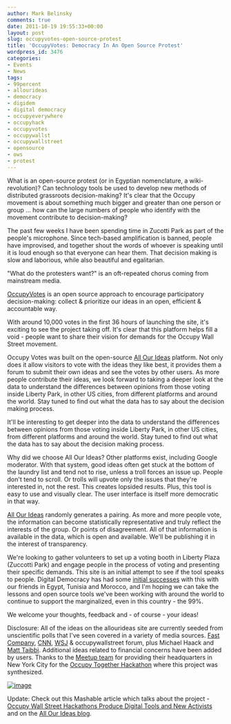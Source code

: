 ```yaml
---
author: Mark Belinsky
comments: true
date: 2011-10-19 19:55:33+00:00
layout: post
slug: occupyvotes-open-source-protest
title: 'OccupyVotes: Democracy In An Open Source Protest'
wordpress_id: 3476
categories:
- Events
- News
tags:
- 99percent
- allourideas
- democracy
- digidem
- digital democracy
- occupyeverywhere
- occupyhack
- occupyvotes
- occupywallst
- occupywallstreet
- opensource
- ows
- protest
---
```


What is an open-source protest (or in Egyptian nomenclature, a wiki-revolution)? Can technology tools be used to develop new methods of distributed grassroots decision-making? It's clear that the Occupy movement is about something much bigger and greater than one person or group ... how can the large numbers of people who identify with the movement contribute to decision-making?



The past few weeks I have been spending time in Zucotti Park as part of the people's microphone. Since tech-based amplification is banned, people have improvised, and together shout the words of whoever is speaking until it is loud enough so that everyone can hear them. That decision making is slow and laborious, while also beautiful and egalitarian.

"What do the protesters want?" is an oft-repeated chorus coming from mainstream media.

[OccupyVotes](http://bit.ly/r2NNGd) is an open source approach to encourage participatory decision-making: collect & prioritize our ideas in an open, efficient & accountable way.

With around 10,000 votes in the first 36 hours of launching the site, it's exciting to see the project taking off. It's clear that this platform helps fill a void - people want to share their vision for demands for the Occupy Wall Street movement.

Occupy Votes was built on the open-source [All Our Ideas](http://allourideas.org/) platform. Not only does it allow visitors to vote with the ideas they like best, it provides them a forum to submit their own ideas and see the votes by other users. As more people contribute their ideas, we look forward to taking a deeper look at the data to understand the differences between opinions from those voting inside Liberty Park, in other US cities, from different platforms and around the world. Stay tuned to find out what the data has to say about the decision making process.

It'll be interesting to get deeper into the data to understand the differences between opinions from those voting inside Liberty Park, in other US cities, from different platforms and around the world. Stay tuned to find out what the data has to say about the decision making process.

Why did we choose All Our Ideas? Other platforms exist, including Google moderator. With that system, good ideas often get stuck at the bottom of the laundry list and tend not to rise, unless a troll forces an issue up. People don't tend to scroll. Or trolls will upvote only the issues that they're interested in, not the rest. This creates lopsided results. Plus, this tool is easy to use and visually clear. The user interface is itself more democratic in that way.

[All Our Ideas](http://allourideas.org/) randomly generates a pairing. As more and more people vote, the information can become statistically representative and truly reflect the interests of the group. Or points of disagreement. All of that information is available in the data, which is open and available. We'll be publishing it in the interest of transparency.

We're looking to gather volunteers to set up a voting booth in Liberty Plaza (Zuccotti Park) and engage people in the process of voting and presenting their specific demands. This site is an initial attempt to see if the tool speaks to people. Digital Democracy has had some [initial successes](http://digital-democracy.org/2011/02/02/choose-your-democracy-in-egypt/) with this with our friends in Egypt, Tunisia and Morocco, and I'm hoping we can take the lessons and open source tools we've been working with around the world to continue to support the marginalized, even in this country - the 99%.

We welcome your thoughts, feedback and - of course - your ideas!

Disclosure: All of the ideas on the allourideas site are currently seeded from unscientific polls that I've seen covered in a variety of media sources. [Fast Company](http://www.fastcompany.com/1789018/occupy-wall-street-demographics-statistics?partner=gnews), [CNN](http://www.cnn.com/2011/10/14/opinion/kohn-occupy-protest/index.html), [WSJ](http://online.wsj.com/article/SB10001424052970204479504576637082965745362.html) & occupywallstreet forum, plus Michael Haack and [Matt Taibbi](http://www.rollingstone.com/politics/blogs/taibblog). Additional ideas related to financial concerns have been added by users. Thanks to the [Meetup team](http://www.meetup.com/occupytogether/) for providing their headquarters in New York City for the [Occupy Together Hackathon](http://www.meetup.com/occupytogether/New-York-NY/406522/) where this project was synthesized.

[![image](https://farm7.static.flickr.com/6040/6261154377_0c1d487fda_o.png)](http://bit.ly/r2NNGd)

Update: Check out this Mashable article which talks about the project - [Occupy Wall Street Hackathons Produce Digital Tools and New Activists](http://mashable.com/2011/10/19/occupy-wall-street-hackathons-2/) and on the [All Our Ideas blog](http://blog.allourideas.org/post/11664873879/occupy-wall-street).


